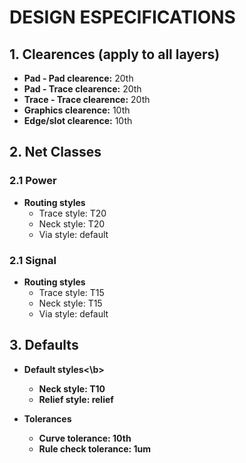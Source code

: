 # DESIGN ESPECIFICATIONS #

## 1. Clearences (apply to all layers) ##

* <b>Pad - Pad clearence:</b> 20th
* <b>Pad - Trace clearence:</b> 20th
* <b>Trace - Trace clearence:</b> 20th
* <b>Graphics clearence:</b> 10th
* <b>Edge/slot clearence:</b> 10th

## 2. Net Classes ##

### 2.1 Power ###

* <b>Routing styles</b>
  - Trace style: T20
  - Neck style: T20
  - Via style: default

### 2.1 Signal ###

* <b>Routing styles</b>
  - Trace style: T15
  - Neck style: T15
  - Via style: default
  
## 3. Defaults ##

* <b>Default styles<\b>
  - Neck style: T10
  - Relief style: relief
  
* <b>Tolerances</b>
  - Curve tolerance: 10th
  - Rule check tolerance: 1um
